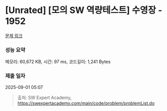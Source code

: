 # [Unrated] [모의 SW 역량테스트] 수영장 - 1952 

[문제 링크](https://swexpertacademy.com/main/code/problem/problemDetail.do?contestProbId=AV5PpFQaAQMDFAUq) 

### 성능 요약

메모리: 60,672 KB, 시간: 97 ms, 코드길이: 1,241 Bytes

### 제출 일자

2025-09-01 05:07



> 출처: SW Expert Academy, https://swexpertacademy.com/main/code/problem/problemList.do